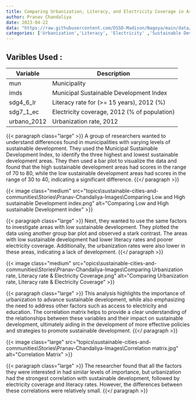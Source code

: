 ```yaml
---
title: Comparing Urbanization, Literacy, and Electricity Coverage in Areas of High and Low of Sustainable Development in Bolivia
author: Pranav Chandaliya
date: 2023-04-22
data: "https://raw.githubusercontent.com/DSSD-Madison/Nagoya/main/data/GeoDS4Bolivia.geojson"
categories: ['Urbanization','Literacy', 'Electricity' ,'Sustainable Development']
---
```


## **Varibles Used :**


| Variable | Description |
|----------|-------------|
| mun | Municipality |
| imds | Municipal Sustainable Development Index |
| sdg4_6_lr | Literacy rate for (>= 15 years), 2012 (%) |
| sdg7_1_ec | Electricity coverage, 2012 (% of population) |
| urbano_2012 | Urbanization rate, 2012 |


{{< paragraph class="large" >}}
A group of researchers wanted to understand differences found in municipalities with varying levels of sustainable development. They used the Municipal Sustainable Development Index, to identify the three highest and lowest sustainable development areas. They then used a bar plot to visualize the data and found that the high sustainable development areas had scores in the range of 70 to 80, while the low sustainable development areas had scores in the range of 30 to 40, indicating a significant difference.
{{</ paragraph >}}


{{< image class="medium" src="topics\sustainable-cities-and-communities\Stories\Pranav-Chandaliya-Images\Comparing Low and High sustainable Development index.png" alt="Comparing Low and High sustainable Development index" >}}


{{< paragraph class="large" >}}
Next, they wanted to use the same factors to investigate areas with low sustainable development. They plotted the data using another group bar plot and observed a stark contrast. The areas with low sustainable development had lower literacy rates and poorer electricity coverage. Additionally, the urbanization rates were also lower in these areas, indicating a lack of development.
{{</ paragraph >}}


{{< image class="medium" src="opics\sustainable-cities-and-communities\Stories\Pranav-Chandaliya-Images\Comparing Urbanization rate, Literacy rate & Electricity Coverage.png" alt="Comparing Urbanization rate, Literacy rate & Electricity Coverage" >}}

{{< paragraph class="large" >}}
This analysis highlights the importance of urbanization to advance sustainable development, while also emphasizing the need to address other factors such as access to electricity and education. The correlation matrix helps to provide a clear understanding of the relationships between these variables and their impact on sustainable development, ultimately aiding in the development of more effective policies and strategies to promote sustainable development.
{{</ paragraph >}}



{{< image class="large" src="topics\sustainable-cities-and-communities\Stories\Pranav-Chandaliya-Images\Correlation matrix.jpg" alt="Correlation Matrix" >}}

{{< paragraph class="large" >}}
The researcher found that all the factors they were interested in had similar levels of importance, but urbanization had the strongest correlation with sustainable development, followed by electricity coverage and literacy rates. However, the differences between these correlations were relatively small.
{{</ paragraph >}}